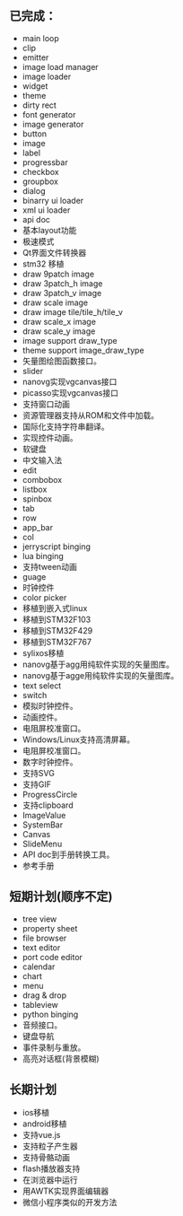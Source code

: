 ## 已完成：
* main loop
* clip
* emitter
* image load manager
* image loader 
* widget
* theme 
* dirty rect 
* font generator
* image generator
* button
* image 
* label 
* progressbar
* checkbox
* groupbox
* dialog
* binarry ui loader
* xml ui loader
* api doc
* 基本layout功能
* 极速模式
* Qt界面文件转换器
* stm32 移植
* draw 9patch image
* draw 3patch\_h image
* draw 3patch\_v image
* draw scale image
* draw image tile/tile\_h/tile\_v
* draw scale\_x image
* draw scale\_y image
* image support draw\_type
* theme support image\_draw\_type 
* 矢量图绘图函数接口。
* slider
* nanovg实现vgcanvas接口
* picasso实现vgcanvas接口
* 支持窗口动画
* 资源管理器支持从ROM和文件中加载。
* 国际化支持字符串翻译。
* 实现控件动画。
* 软键盘
* 中文输入法
* edit
* combobox
* listbox
* spinbox
* tab
* row
* app\_bar
* col
* jerryscript binging 
* lua binging 
* 支持tween动画
* guage
* 时钟控件
* color picker
* 移植到嵌入式linux
* 移植到STM32F103
* 移植到STM32F429
* 移植到STM32F767
* sylixos移植
* nanovg基于agg用纯软件实现的矢量图库。
* nanovg基于agge用纯软件实现的矢量图库。
* text select
* switch
* 模拟时钟控件。
* 动画控件。
* 电阻屏校准窗口。
* Windows/Linux支持高清屏幕。
* 电阻屏校准窗口。
* 数字时钟控件。
* 支持SVG
* 支持GIF
* ProgressCircle
* 支持clipboard
* ImageValue
* SystemBar
* Canvas
* SlideMenu
* API doc到手册转换工具。
* 参考手册

## 短期计划(顺序不定)
* tree view
* property sheet
* file browser
* text editor
* port code editor
* calendar
* chart
* menu
* drag & drop
* tableview
* python binging 
* 音频接口。
* 键盘导航
* 事件录制与重放。
* 高亮对话框(背景模糊)

## 长期计划
* ios移植
* android移植
* 支持vue.js
* 支持粒子产生器
* 支持骨骼动画
* flash播放器支持
* 在浏览器中运行
* 用AWTK实现界面编辑器
* 微信小程序类似的开发方法

